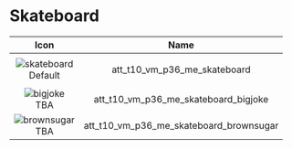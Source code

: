 # Skateboard 

| Icon | Name |
| :--: | :--: | 
| | | | | 
| ![skateboard](https://github.com/user-attachments/assets/ac95d7be-38f7-4693-a76b-483db32fd482) <br> Default | att_t10_vm_p36_me_skateboard  | 
| | | | | 
| ![bigjoke](https://github.com/user-attachments/assets/a57f7526-c894-4d65-a9f7-41a0c971eebf) <br>  TBA | att_t10_vm_p36_me_skateboard_bigjoke
| ![brownsugar](https://github.com/user-attachments/assets/169c555b-f632-4639-b6aa-e32c41c744f4) <br> TBA | att_t10_vm_p36_me_skateboard_brownsugar |




